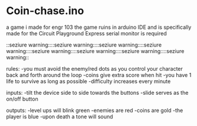 # Coin-chase.ino
a game i made for engr 103 
the game ruins in arduino IDE and is specifically made for the Circuit Playground Express
serial monitor is required

::seziure warning::::seziure warning::::seziure warning::::seziure warning::::seziure warning::::seziure warning::::seziure warning::::seziure warning::

rules:
-you must avoid the enemy/red dots as you control your character back and forth around the loop
-coins give extra score when hit
-you have 1 life to survive as long as possible
-difficulty increases every minute




inputs:
-tilt the device side to side towards the buttons
-slide serves as the on/off button


outputs:
-level ups will blink green
-enemies are red
-coins are gold
-the player is blue
-upon death a tone will sound













